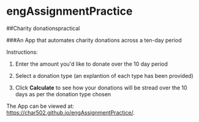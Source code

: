 # engAssignmentPractice

##Charity donationspractical

###An App that automates charity donations across a ten-day period

Instructions:

1. Enter the amount you'd like to donate over the 10 day period

2. Select a donation type (an explantion of each type has been provided)

3. Click **Calculate** to see how your donations will be stread over the 10 days as per the donation type chosen


The App can be viewed at: https://char502.github.io/engAssignmentPractice/.
